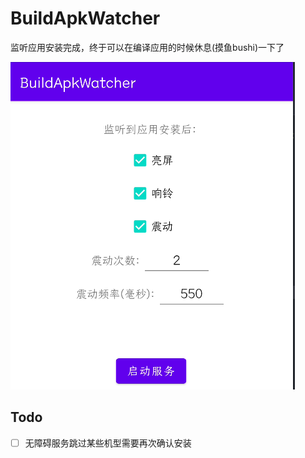 # BuildApkWatcher

监听应用安装完成，终于可以在编译应用的时候休息(摸鱼bushi)一下了

![](files/preview.png)

## Todo

- [ ] 无障碍服务跳过某些机型需要再次确认安装